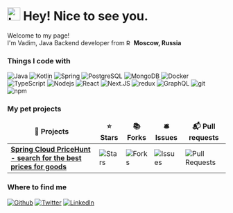 <h1><img src="https://emojis.slackmojis.com/emojis/images/1660160045/60560/leo-toast.gif?1660160045" width="30" alt="Leo Toast"/> Hey! Nice to see you.</h1>


<p>Welcome to my page! <br> I'm Vadim, Java Backend developer from <img src="https://cdn-icons-png.flaticon.com/512/197/197408.png" width="13" alt="Russia"/> <b>Moscow, Russia</b></p>
<h3>Things I code with</h3>
<p>
    <img alt="Java" src="https://img.shields.io/badge/Java-ED8B00?style=flat-square&logo=openjdk&logoColor=white" />
    <img alt="Kotlin" src="https://img.shields.io/badge/Kotlin-0095D5?&style=flat-square&logo=kotlin&logoColor=white" />
    <img alt="Spring" src="https://img.shields.io/badge/Spring-6DB33F?style=flat-square&logo=spring&logoColor=white" />
    <img alt="PostgreSQL" src="https://img.shields.io/badge/PostgreSQL-316192?style=flat-square&logo=postgresql&logoColor=white" />
    <img alt="MongoDB" src="https://img.shields.io/badge/-MongoDB-13aa52?style=flat-square&logo=mongodb&logoColor=white" />
    <img alt="Docker" src="https://img.shields.io/badge/-Docker-46a2f1?style=flat-square&logo=docker&logoColor=white" />
    <img alt="TypeScript" src="https://img.shields.io/badge/-TypeScript-007ACC?style=flat-square&logo=typescript&logoColor=white" />
    <img alt="Nodejs" src="https://img.shields.io/badge/-Nodejs-43853d?style=flat-square&logo=Node.js&logoColor=white" />
    <img alt="React" src="https://img.shields.io/badge/-React-45b8d8?style=flat-square&logo=react&logoColor=white" />
    <img alt="Next.JS" src="https://img.shields.io/badge/-NextJs-000000?style=flat-square&logo=next.js&logoColor=white" />
    <img alt="redux" src="https://img.shields.io/badge/-Redux-764ABC?style=flat-square&logo=redux&logoColor=white" />
    <img alt="GraphQL" src="https://img.shields.io/badge/-GraphQL-E10098?style=flat-square&logo=graphql&logoColor=white" />
    <img alt="git" src="https://img.shields.io/badge/-Git-F05032?style=flat-square&logo=git&logoColor=white" />
    <img alt="npm" src="https://img.shields.io/badge/-NPM-CB3837?style=flat-square&logo=npm&logoColor=white" />
</p>
<h3>My pet projects</h3>
<table>
    <thead style="text-align: center">
        <tr style="border: none">
            <td><b>🎁 Projects</b></td>
            <td><b>⭐ Stars</b></td>
            <td><b>📚 Forks</b></td>
            <td><b>🛎 Issues</b></td>
            <td><b>📬 Pull requests</b></td>
        </tr>
    </thead>
    <tbody>
    <tr>
        <td><a href="https://github.com/vburtelov/pricehunt-nextjs"><b>Spring Cloud PriceHunt - search for the best prices for goods </b></a></td>
        <td><img alt="Stars" src="https://img.shields.io/github/stars/vburtelov/pricehunt-nextjs?style=flat-square&labelColor=343b41"/></td>
        <td><img alt="Forks" src="https://img.shields.io/github/forks/vburtelov/pricehunt-nextjs?style=flat-square&labelColor=343b41"/></td>
        <td><img alt="Issues" src="https://img.shields.io/github/issues/vburtelov/pricehunt-nextjs?style=flat-square&labelColor=343b41"/></td>
        <td><img alt="Pull Requests" src="https://img.shields.io/github/issues-pr/vburtelov/pricehunt-nextjs?style=flat-square&labelColor=343b41"/></td>
    </tr>
    </tbody>
</table>
<h3>Where to find me</h3>
<p><a href="https://github.com/vburtelov" target="_blank"><img alt="Github" src="https://img.shields.io/badge/GitHub-%2312100E.svg?&style=for-the-badge&logo=Github&logoColor=white" /></a>
    <a href="https://t.me/vburtelov" target="_blank"><img alt="Twitter" src="https://img.shields.io/badge/telegram-%231DA1F2.svg?&style=for-the-badge&logo=telegram&logoColor=white" /></a>
    <a href="https://www.linkedin.com/in/vburtelov/" target="_blank"><img alt="LinkedIn" src="https://img.shields.io/badge/linkedin-%230077B5.svg?&style=for-the-badge&logo=linkedin&logoColor=white" /></a>
</p>
